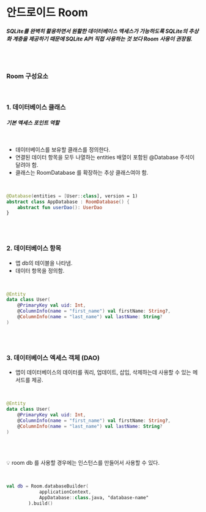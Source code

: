 # 안드로이드 Room
#### *SQLite를 완벽히 활용하면서 원활한 데이터베이스 액세스가 가능하도록 SQLite의 추상화 계층을 제공하기 때문에 SQLite API 직접 사용하는 것 보다 Room 사용이 권장됨.*
<br><br>

### **Room 구성요소**

<br>

### **1. 데이터베이스 클래스**
#### *기본 엑세스 포인트 역할* 

<br>

* 데이터베이스를 보유할 클래스를 정의한다. 
* 연결된 데이터 항목을 모두 나열하는 entities 배열이 포함된 @Database 주석이 달려야 함.
* 클래스는 RoomDatabase 를 확장하는 추상 클래스여야 함.

<br>

~~~kotlin
@Database(entities = [User::class], version = 1)
abstract class AppDatabase : RoomDatabase() {
    abstract fun userDao(): UserDao
}
~~~

<br><br>

### **2. 데이터베이스 항목**
* 앱 db의 테이블을 나타냄.
* 데이터 항목을 정의함. 

<br>

~~~kotlin
@Entity
data class User(
    @PrimaryKey val uid: Int,
    @ColumnInfo(name = "first_name") val firstName: String?,
    @ColumnInfo(name = "last_name") val lastName: String?
)
~~~

<br><br>

### **3. 데이터베이스 엑세스 객체 (DAO)**
* 앱이 데이터베이스의 데이터를 쿼리, 업데이트, 삽입, 삭제하는데 사용할 수 있는 메서드를 제공. 

<br>

~~~kotlin
@Entity
data class User(
    @PrimaryKey val uid: Int,
    @ColumnInfo(name = "first_name") val firstName: String?,
    @ColumnInfo(name = "last_name") val lastName: String?
)
~~~

<br><br>

💡 room db 를 사용할 경우에는 인스턴스를 만들어서 사용할 수 있다. 

<br>

```kotlin
val db = Room.databaseBuilder(
            applicationContext,
            AppDatabase::class.java, "database-name"
        ).build()
```